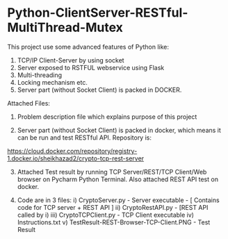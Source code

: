 # Python-ClientServer-RESTful-MultiThread-Mutex
This project use some advanced features of Python like:
1. TCP/IP Client-Server by using socket
2. Server exposed to RSTFUL webservice using Flask
3. Multi-threading
4. Locking mechanism etc.
5. Server part (without Socket Client)  is packed in DOCKER.


Attached Files: 

1. Problem description file which explains purpose of this project

2. Server part (without Socket Client)  is packed in docker, which means it can be run and test RESTful API.  Repository is:

https://cloud.docker.com/repository/registry-1.docker.io/sheikhazad2/crypto-tcp-rest-server

3. Attached Test result by running TCP Server/REST/TCP Client/Web browser on Pycharm Python Terminal. Also attached REST API test on docker.

4. Code are in 3 files:
   i)   CryptoServer.py         - Server executable - [ Contains code for TCP server + REST API ]
   ii)  CryptoRestAPI.py        -  [REST API called by i) 
   iii) CryptoTCPClient.py      - TCP Client executable
   iv) Instructions.txt
   v) TestResult-REST-Browser-TCP-Client.PNG   - Test Result



